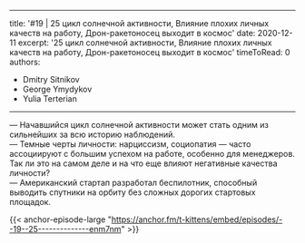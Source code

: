 
---
title: '#19 | 25 цикл солнечной активности, Влияние плохих личных качеств на работу, Дрон-ракетоносец выходит в космос'
date: 2020-12-11
excerpt: '25 цикл солнечной активности, Влияние плохих личных качеств на работу, Дрон-ракетоносец выходит в космос'
timeToRead: 0
authors:
  - Dmitry Sitnikov
  - George Ymydykov
  - Yulia Terterian
---

— Начавшийся цикл солнечной активности может стать одним из сильнейших за всю историю наблюдений.<br/>
— Темные черты личности: нарциссизм, социопатия — часто ассоциируют с большим успехом на работе, особенно для менеджеров. Так ли это на самом деле и на что еще влияют негативные качества личности?<br/>
— Американский стартап разработал беспилотник, способный выводить спутники на орбиту без сложных дорогих стартовых площадок.

{{< anchor-episode-large "https://anchor.fm/t-kittens/embed/episodes/--19--25--------------enm7nm" >}}

